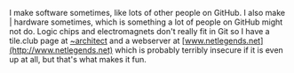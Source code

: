 I make software sometimes, like lots of other people on GitHub. I also make     |
hardware sometimes, which is something a lot of people on GitHub might not do. 
Logic chips and electromagnets don't really fit in Git so I have a tile.club 
page at [~architect](https://tilde.club/~architect) and a webserver at 
[www.netlegends.net](http://www.netlegends.net) which is probably terribly 
insecure if it is even up at all, but that's what makes it fun.

<!---
MajorArchitect/MajorArchitect is a ✨ special ✨ repository because its `README.md` (this file) appears on your GitHub profile.
You can click the Preview link to take a look at your changes.
--->
